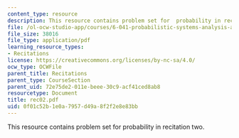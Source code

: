 ```yaml
---
content_type: resource
description: This resource contains problem set for  probability in recitation two.
file: /ol-ocw-studio-app/courses/6-041-probabilistic-systems-analysis-and-applied-probability-spring-2006/0f01c52b1e0a7957d49a8f2f2e8e83bb_rec02.pdf
file_size: 38016
file_type: application/pdf
learning_resource_types:
- Recitations
license: https://creativecommons.org/licenses/by-nc-sa/4.0/
ocw_type: OCWFile
parent_title: Recitations
parent_type: CourseSection
parent_uid: 72e75de2-011e-beee-30c9-acf41ced8ab8
resourcetype: Document
title: rec02.pdf
uid: 0f01c52b-1e0a-7957-d49a-8f2f2e8e83bb
---
```

This resource contains problem set for  probability in recitation two.